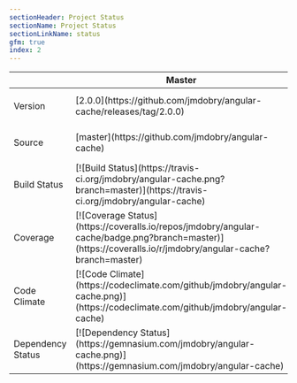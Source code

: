 ```yaml
---
sectionHeader: Project Status
sectionName: Project Status
sectionLinkName: status
gfm: true
index: 2
---
```

<table class="table">
<thead>
<tr>
<th></th>
<th>Master</th>
<th>Develop</th>
</tr>
</thead>
<tbody>
<tr>
<td>Version</td>
<td>[2.0.0](https://github.com/jmdobry/angular-cache/releases/tag/2.0.0)</td>
<td>[2.0.1-SNAPSHOT](https://github.com/jmdobry/angular-cache/tree/develop)</td>
</tr>
<tr>
<td>Source</td>
<td>[master](https://github.com/jmdobry/angular-cache)</td>
<td>[develop](https://github.com/jmdobry/angular-cache/tree/develop)</td>
</tr>
<tr>
<td>Build Status</td>
<td>[![Build Status](https://travis-ci.org/jmdobry/angular-cache.png?branch=master)](https://travis-ci.org/jmdobry/angular-cache)</td>
<td>[![Build Status](https://travis-ci.org/jmdobry/angular-cache.png?branch=develop)](https://travis-ci.org/jmdobry/angular-cache)</td>
</tr>
<tr>
<td>Coverage</td>
<td>[![Coverage Status](https://coveralls.io/repos/jmdobry/angular-cache/badge.png?branch=master)](https://coveralls.io/r/jmdobry/angular-cache?branch=master)</td>
<td>[![Coverage Status](https://coveralls.io/repos/jmdobry/angular-cache/badge.png?branch=develop)](https://coveralls.io/r/jmdobry/angular-cache?branch=develop)</td>
</tr>
<tr>
<td>Code Climate</td>
<td>[![Code Climate](https://codeclimate.com/github/jmdobry/angular-cache.png)](https://codeclimate.com/github/jmdobry/angular-cache)</td>
<td>Not Available</td>
</tr>
<tr>
<td>Dependency Status</td>
<td>[![Dependency Status](https://gemnasium.com/jmdobry/angular-cache.png)](https://gemnasium.com/jmdobry/angular-cache)</td>
<td>Not Available</td>
</tr>
</tbody>
</table>
